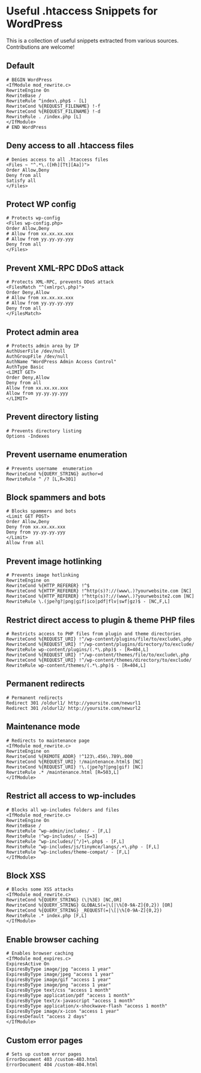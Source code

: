 # Useful .htaccess Snippets for WordPress

This is a collection of useful snippets extracted from various sources. Contributions are welcome!

## Default

```
# BEGIN WordPress
<IfModule mod_rewrite.c>
RewriteEngine On
RewriteBase /
RewriteRule ^index\.php$ - [L]
RewriteCond %{REQUEST_FILENAME} !-f
RewriteCond %{REQUEST_FILENAME} !-d
RewriteRule . /index.php [L]
</IfModule>
# END WordPress
```

## Deny access to all .htaccess files

```
# Denies access to all .htaccess files
<Files ~ "^.*\.([Hh][Tt][Aa])">
Order Allow,Deny
Deny from all
Satisfy all
</Files>
```

## Protect WP config

```
# Protects wp-config
<Files wp-config.php>
Order Allow,Deny
# Allow from xx.xx.xx.xxx
# Allow from yy.yy.yy.yyy
Deny from all
</Files>
```

## Prevent XML-RPC DDoS attack

```
# Protects XML-RPC, prevents DDoS attack
<FilesMatch "^(xmlrpc\.php)">
Order Deny,Allow
# Allow from xx.xx.xx.xxx
# Allow from yy.yy.yy.yyy
Deny from all
</FilesMatch>
```

## Protect admin area

```
# Protects admin area by IP
AuthUserFile /dev/null
AuthGroupFile /dev/null
AuthName "WordPress Admin Access Control"
AuthType Basic
<LIMIT GET>
Order Deny,Allow
Deny from all
Allow from xx.xx.xx.xxx
Allow from yy.yy.yy.yyy
</LIMIT>
```

## Prevent directory listing

```
# Prevents directory listing
Options -Indexes
```

## Prevent username enumeration

```
# Prevents username  enumeration
RewriteCond %{QUERY_STRING} author=d
RewriteRule ^ /? [L,R=301]
```

## Block spammers and bots

```
# Blocks spammers and bots
<Limit GET POST>
Order Allow,Deny
Deny from xx.xx.xx.xxx
Deny from yy.yy.yy.yyy
</Limit>
Allow from all
```

## Prevent image hotlinking

```
# Prevents image hotlinking
RewriteEngine on
RewriteCond %{HTTP_REFERER} !^$
RewriteCond %{HTTP_REFERER} !^http(s)?://(www\.)?yourwebsite.com [NC]
RewriteCond %{HTTP_REFERER} !^http(s)?://(www\.)?yourwebsite2.com [NC]
RewriteRule \.(jpe?g?|png|gif|ico|pdf|flv|swf|gz)$ - [NC,F,L]
```

## Restrict direct access to plugin & theme PHP files

```
# Restricts access to PHP files from plugin and theme directories
RewriteCond %{REQUEST_URI} !^/wp-content/plugins/file/to/exclude\.php
RewriteCond %{REQUEST_URI} !^/wp-content/plugins/directory/to/exclude/
RewriteRule wp-content/plugins/(.*\.php)$ - [R=404,L]
RewriteCond %{REQUEST_URI} !^/wp-content/themes/file/to/exclude\.php
RewriteCond %{REQUEST_URI} !^/wp-content/themes/directory/to/exclude/
RewriteRule wp-content/themes/(.*\.php)$ - [R=404,L]
```

## Permanent redirects 

```
# Permanent redirects
Redirect 301 /oldurl1/ http://yoursite.com/newurl1
Redirect 301 /oldurl2/ http://yoursite.com/newurl2
```

## Maintenance mode

```
# Redirects to maintenance page
<IfModule mod_rewrite.c>
RewriteEngine on
RewriteCond %{REMOTE_ADDR} !^123\.456\.789\.000
RewriteCond %{REQUEST_URI} !/maintenance.html$ [NC]
RewriteCond %{REQUEST_URI} !\.(jpe?g?|png|gif) [NC]
RewriteRule .* /maintenance.html [R=503,L]
</IfModule>
```

## Restrict all access to wp-includes

```
# Blocks all wp-includes folders and files
<IfModule mod_rewrite.c>
RewriteEngine On
RewriteBase /
RewriteRule ^wp-admin/includes/ - [F,L]
RewriteRule !^wp-includes/ - [S=3]
RewriteRule ^wp-includes/[^/]+\.php$ - [F,L]
RewriteRule ^wp-includes/js/tinymce/langs/.+\.php - [F,L]
RewriteRule ^wp-includes/theme-compat/ - [F,L]
</IfModule>
```

## Block XSS

```
# Blocks some XSS attacks
<IfModule mod_rewrite.c>
RewriteCond %{QUERY_STRING} (\|%3E) [NC,OR]
RewriteCond %{QUERY_STRING} GLOBALS(=|\[|\%[0-9A-Z]{0,2}) [OR]
RewriteCond %{QUERY_STRING} _REQUEST(=|\[|\%[0-9A-Z]{0,2})
RewriteRule .* index.php [F,L]
</IfModule>
```

## Enable browser caching

```
# Enables browser caching
<IfModule mod_expires.c>
ExpiresActive On
ExpiresByType image/jpg "access 1 year"
ExpiresByType image/jpeg "access 1 year"
ExpiresByType image/gif "access 1 year"
ExpiresByType image/png "access 1 year"
ExpiresByType text/css "access 1 month"
ExpiresByType application/pdf "access 1 month"
ExpiresByType text/x-javascript "access 1 month"
ExpiresByType application/x-shockwave-flash "access 1 month"
ExpiresByType image/x-icon "access 1 year"
ExpiresDefault "access 2 days"
</IfModule>
```

## Custom error pages

```
# Sets up custom error pages
ErrorDocument 403 /custom-403.html
ErrorDocument 404 /custom-404.html
```